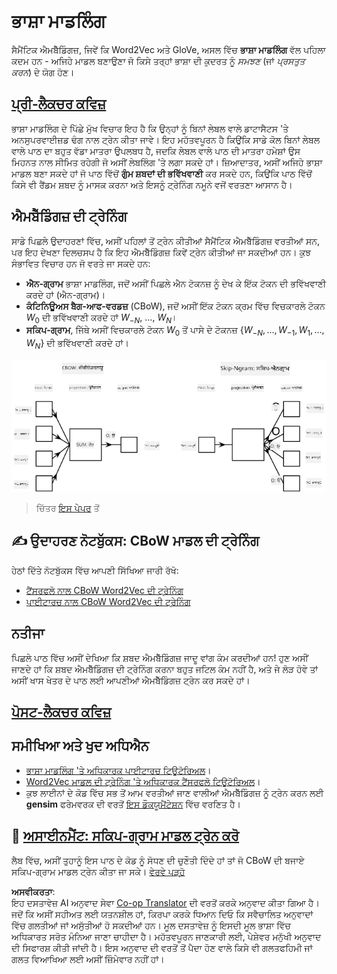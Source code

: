 <!--
CO_OP_TRANSLATOR_METADATA:
{
  "original_hash": "31b46ba1f3aa78578134d4829f88be53",
  "translation_date": "2025-08-26T08:30:52+00:00",
  "source_file": "lessons/5-NLP/15-LanguageModeling/README.md",
  "language_code": "pa"
}
-->
# ਭਾਸ਼ਾ ਮਾਡਲਿੰਗ

ਸੈਮੈਂਟਿਕ ਐਮਬੈੱਡਿੰਗਜ਼, ਜਿਵੇਂ ਕਿ Word2Vec ਅਤੇ GloVe, ਅਸਲ ਵਿੱਚ **ਭਾਸ਼ਾ ਮਾਡਲਿੰਗ** ਵੱਲ ਪਹਿਲਾ ਕਦਮ ਹਨ - ਅਜਿਹੇ ਮਾਡਲ ਬਣਾਉਣਾ ਜੋ ਕਿਸੇ ਤਰ੍ਹਾਂ ਭਾਸ਼ਾ ਦੀ ਕੁਦਰਤ ਨੂੰ *ਸਮਝਣ* (ਜਾਂ *ਪ੍ਰਸਤੁਤ ਕਰਨ*) ਦੇ ਯੋਗ ਹੋਣ।

## [ਪ੍ਰੀ-ਲੈਕਚਰ ਕਵਿਜ਼](https://red-field-0a6ddfd03.1.azurestaticapps.net/quiz/115)

ਭਾਸ਼ਾ ਮਾਡਲਿੰਗ ਦੇ ਪਿੱਛੇ ਮੁੱਖ ਵਿਚਾਰ ਇਹ ਹੈ ਕਿ ਉਨ੍ਹਾਂ ਨੂੰ ਬਿਨਾਂ ਲੇਬਲ ਵਾਲੇ ਡਾਟਾਸੈਟਸ 'ਤੇ ਅਨਸੁਪਰਵਾਈਜ਼ਡ ਢੰਗ ਨਾਲ ਟ੍ਰੇਨ ਕੀਤਾ ਜਾਵੇ। ਇਹ ਮਹੱਤਵਪੂਰਨ ਹੈ ਕਿਉਂਕਿ ਸਾਡੇ ਕੋਲ ਬਿਨਾਂ ਲੇਬਲ ਵਾਲੇ ਪਾਠ ਦਾ ਬਹੁਤ ਵੱਡਾ ਮਾਤਰਾ ਉਪਲਬਧ ਹੈ, ਜਦਕਿ ਲੇਬਲ ਵਾਲੇ ਪਾਠ ਦੀ ਮਾਤਰਾ ਹਮੇਸ਼ਾਂ ਉਸ ਮਿਹਨਤ ਨਾਲ ਸੀਮਿਤ ਰਹੇਗੀ ਜੋ ਅਸੀਂ ਲੇਬਲਿੰਗ 'ਤੇ ਲਗਾ ਸਕਦੇ ਹਾਂ। ਜ਼ਿਆਦਾਤਰ, ਅਸੀਂ ਅਜਿਹੇ ਭਾਸ਼ਾ ਮਾਡਲ ਬਣਾ ਸਕਦੇ ਹਾਂ ਜੋ ਪਾਠ ਵਿੱਚੋਂ **ਗੁੰਮ ਸ਼ਬਦਾਂ ਦੀ ਭਵਿੱਖਵਾਣੀ** ਕਰ ਸਕਦੇ ਹਨ, ਕਿਉਂਕਿ ਪਾਠ ਵਿੱਚੋਂ ਕਿਸੇ ਵੀ ਰੈਂਡਮ ਸ਼ਬਦ ਨੂੰ ਮਾਸਕ ਕਰਨਾ ਅਤੇ ਇਸਨੂੰ ਟ੍ਰੇਨਿੰਗ ਨਮੂਨੇ ਵਜੋਂ ਵਰਤਣਾ ਆਸਾਨ ਹੈ।

## ਐਮਬੈੱਡਿੰਗਜ਼ ਦੀ ਟ੍ਰੇਨਿੰਗ

ਸਾਡੇ ਪਿਛਲੇ ਉਦਾਹਰਣਾਂ ਵਿੱਚ, ਅਸੀਂ ਪਹਿਲਾਂ ਤੋਂ ਟ੍ਰੇਨ ਕੀਤੀਆਂ ਸੈਮੈਂਟਿਕ ਐਮਬੈੱਡਿੰਗਜ਼ ਵਰਤੀਆਂ ਸਨ, ਪਰ ਇਹ ਦੇਖਣਾ ਦਿਲਚਸਪ ਹੈ ਕਿ ਇਹ ਐਮਬੈੱਡਿੰਗਜ਼ ਕਿਵੇਂ ਟ੍ਰੇਨ ਕੀਤੀਆਂ ਜਾ ਸਕਦੀਆਂ ਹਨ। ਕੁਝ ਸੰਭਾਵਿਤ ਵਿਚਾਰ ਹਨ ਜੋ ਵਰਤੇ ਜਾ ਸਕਦੇ ਹਨ:

* **ਐਨ-ਗ੍ਰਾਮ** ਭਾਸ਼ਾ ਮਾਡਲਿੰਗ, ਜਦੋਂ ਅਸੀਂ ਪਿਛਲੇ ਐਨ ਟੋਕਨਜ਼ ਨੂੰ ਦੇਖ ਕੇ ਇੱਕ ਟੋਕਨ ਦੀ ਭਵਿੱਖਵਾਣੀ ਕਰਦੇ ਹਾਂ (ਐਨ-ਗ੍ਰਾਮ)।
* **ਕੰਟਿਨਿਊਅਸ ਬੈਗ-ਆਫ-ਵਰਡਜ਼** (CBoW), ਜਦੋਂ ਅਸੀਂ ਇੱਕ ਟੋਕਨ ਕ੍ਰਮ ਵਿੱਚ ਵਿਚਕਾਰਲੇ ਟੋਕਨ $W_0$ ਦੀ ਭਵਿੱਖਵਾਣੀ ਕਰਦੇ ਹਾਂ $W_{-N}$, ..., $W_N$।
* **ਸਕਿਪ-ਗ੍ਰਾਮ**, ਜਿੱਥੇ ਅਸੀਂ ਵਿਚਕਾਰਲੇ ਟੋਕਨ $W_0$ ਤੋਂ ਪਾਸੇ ਦੇ ਟੋਕਨਜ਼ {$W_{-N},\dots, W_{-1}, W_1,\dots, W_N$} ਦੀ ਭਵਿੱਖਵਾਣੀ ਕਰਦੇ ਹਾਂ।

![ਸ਼ਬਦਾਂ ਨੂੰ ਵੇਕਟਰ ਵਿੱਚ ਬਦਲਣ ਲਈ ਪੇਪਰ ਤੋਂ ਚਿੱਤਰ](../../../../../translated_images/example-algorithms-for-converting-words-to-vectors.fbe9207a726922f6f0f5de66427e8a6eda63809356114e28fb1fa5f4a83ebda7.pa.png)

> ਚਿੱਤਰ [ਇਸ ਪੇਪਰ](https://arxiv.org/pdf/1301.3781.pdf) ਤੋਂ

## ✍️ ਉਦਾਹਰਣ ਨੋਟਬੁੱਕਸ: CBoW ਮਾਡਲ ਦੀ ਟ੍ਰੇਨਿੰਗ

ਹੇਠਾਂ ਦਿੱਤੇ ਨੋਟਬੁੱਕਸ ਵਿੱਚ ਆਪਣੀ ਸਿੱਖਿਆ ਜਾਰੀ ਰੱਖੋ:

* [ਟੈਂਸਰਫਲੋ ਨਾਲ CBoW Word2Vec ਦੀ ਟ੍ਰੇਨਿੰਗ](../../../../../lessons/5-NLP/15-LanguageModeling/CBoW-TF.ipynb)
* [ਪਾਈਟਾਰਚ ਨਾਲ CBoW Word2Vec ਦੀ ਟ੍ਰੇਨਿੰਗ](../../../../../lessons/5-NLP/15-LanguageModeling/CBoW-PyTorch.ipynb)

## ਨਤੀਜਾ

ਪਿਛਲੇ ਪਾਠ ਵਿੱਚ ਅਸੀਂ ਦੇਖਿਆ ਕਿ ਸ਼ਬਦ ਐਮਬੈੱਡਿੰਗਜ਼ ਜਾਦੂ ਵਾਂਗ ਕੰਮ ਕਰਦੀਆਂ ਹਨ! ਹੁਣ ਅਸੀਂ ਜਾਣਦੇ ਹਾਂ ਕਿ ਸ਼ਬਦ ਐਮਬੈੱਡਿੰਗਜ਼ ਦੀ ਟ੍ਰੇਨਿੰਗ ਕਰਨਾ ਬਹੁਤ ਜਟਿਲ ਕੰਮ ਨਹੀਂ ਹੈ, ਅਤੇ ਜੇ ਲੋੜ ਹੋਵੇ ਤਾਂ ਅਸੀਂ ਖਾਸ ਖੇਤਰ ਦੇ ਪਾਠ ਲਈ ਆਪਣੀਆਂ ਐਮਬੈੱਡਿੰਗਜ਼ ਟ੍ਰੇਨ ਕਰ ਸਕਦੇ ਹਾਂ।

## [ਪੋਸਟ-ਲੈਕਚਰ ਕਵਿਜ਼](https://red-field-0a6ddfd03.1.azurestaticapps.net/quiz/215)

## ਸਮੀਖਿਆ ਅਤੇ ਖੁਦ ਅਧਿਐਨ

* [ਭਾਸ਼ਾ ਮਾਡਲਿੰਗ 'ਤੇ ਅਧਿਕਾਰਕ ਪਾਈਟਾਰਚ ਟਿਊਟੋਰਿਅਲ](https://pytorch.org/tutorials/beginner/nlp/word_embeddings_tutorial.html)।
* [Word2Vec ਮਾਡਲ ਦੀ ਟ੍ਰੇਨਿੰਗ 'ਤੇ ਅਧਿਕਾਰਕ ਟੈਂਸਰਫਲੋ ਟਿਊਟੋਰਿਅਲ](https://www.TensorFlow.org/tutorials/text/word2vec)।
* ਕੁਝ ਲਾਈਨਾਂ ਦੇ ਕੋਡ ਵਿੱਚ ਸਭ ਤੋਂ ਆਮ ਵਰਤੀਆਂ ਜਾਣ ਵਾਲੀਆਂ ਐਮਬੈੱਡਿੰਗਜ਼ ਨੂੰ ਟ੍ਰੇਨ ਕਰਨ ਲਈ **gensim** ਫਰੇਮਵਰਕ ਦੀ ਵਰਤੋਂ [ਇਸ ਡੌਕਯੂਮੈਂਟੇਸ਼ਨ](https://pytorch.org/tutorials/beginner/nlp/word_embeddings_tutorial.html) ਵਿੱਚ ਵਰਣਿਤ ਹੈ।

## 🚀 [ਅਸਾਈਨਮੈਂਟ: ਸਕਿਪ-ਗ੍ਰਾਮ ਮਾਡਲ ਟ੍ਰੇਨ ਕਰੋ](lab/README.md)

ਲੈਬ ਵਿੱਚ, ਅਸੀਂ ਤੁਹਾਨੂੰ ਇਸ ਪਾਠ ਦੇ ਕੋਡ ਨੂੰ ਸੋਧਣ ਦੀ ਚੁਣੌਤੀ ਦਿੰਦੇ ਹਾਂ ਤਾਂ ਜੋ CBoW ਦੀ ਬਜਾਏ ਸਕਿਪ-ਗ੍ਰਾਮ ਮਾਡਲ ਟ੍ਰੇਨ ਕੀਤਾ ਜਾ ਸਕੇ। [ਵੇਰਵੇ ਪੜ੍ਹੋ](lab/README.md)

**ਅਸਵੀਕਰਤਾ**:  
ਇਹ ਦਸਤਾਵੇਜ਼ AI ਅਨੁਵਾਦ ਸੇਵਾ [Co-op Translator](https://github.com/Azure/co-op-translator) ਦੀ ਵਰਤੋਂ ਕਰਕੇ ਅਨੁਵਾਦ ਕੀਤਾ ਗਿਆ ਹੈ। ਜਦੋਂ ਕਿ ਅਸੀਂ ਸਹੀਅਤ ਲਈ ਯਤਨਸ਼ੀਲ ਹਾਂ, ਕਿਰਪਾ ਕਰਕੇ ਧਿਆਨ ਦਿਓ ਕਿ ਸਵੈਚਾਲਿਤ ਅਨੁਵਾਦਾਂ ਵਿੱਚ ਗਲਤੀਆਂ ਜਾਂ ਅਸੁੱਤੀਆਂ ਹੋ ਸਕਦੀਆਂ ਹਨ। ਮੂਲ ਦਸਤਾਵੇਜ਼ ਨੂੰ ਇਸਦੀ ਮੂਲ ਭਾਸ਼ਾ ਵਿੱਚ ਅਧਿਕਾਰਤ ਸਰੋਤ ਮੰਨਿਆ ਜਾਣਾ ਚਾਹੀਦਾ ਹੈ। ਮਹੱਤਵਪੂਰਨ ਜਾਣਕਾਰੀ ਲਈ, ਪੇਸ਼ੇਵਰ ਮਨੁੱਖੀ ਅਨੁਵਾਦ ਦੀ ਸਿਫਾਰਸ਼ ਕੀਤੀ ਜਾਂਦੀ ਹੈ। ਇਸ ਅਨੁਵਾਦ ਦੀ ਵਰਤੋਂ ਤੋਂ ਪੈਦਾ ਹੋਣ ਵਾਲੇ ਕਿਸੇ ਵੀ ਗਲਤਫਹਿਮੀ ਜਾਂ ਗਲਤ ਵਿਆਖਿਆ ਲਈ ਅਸੀਂ ਜ਼ਿੰਮੇਵਾਰ ਨਹੀਂ ਹਾਂ।